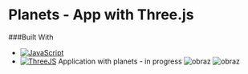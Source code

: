 # Planets - App with Three.js
###Built With
* [![JavaScript][JavaScript.img]][JavaScript-url]
* [![ThreeJS][Three.img]][Three-url]
Application with planets - in progress
![obraz](https://user-images.githubusercontent.com/82237491/222987202-1b423cec-269b-4beb-b237-200b4c935c49.png)
![obraz](https://user-images.githubusercontent.com/82237491/223103060-4b76cfa2-a033-4d12-a24e-e78f67feb32a.png)


<!-- MARKDOWN LINKS & IMAGES -->
[JavaScript.img]: https://img.shields.io/badge/JavaScript-F7DF1E?style=for-the-badge&logo=javascript&logoColor=black
[JavaScript-url]: #
[Three.img]: #
[Three-url]: https://threejs.org/
